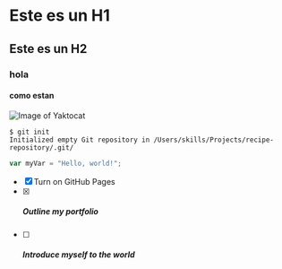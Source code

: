 # Este es un H1
## Este es un H2
### hola 

#### como estan

![Image of Yaktocat](https://octodex.github.com/images/yaktocat.png)

```
$ git init
Initialized empty Git repository in /Users/skills/Projects/recipe-repository/.git/
```

``` javascript
var myVar = "Hello, world!";
```

- [x] Turn on GitHub Pages
- [x] ##### Outline my portfolio
- [ ] ##### Introduce myself to the world

